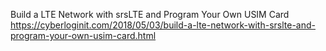Build a LTE Network with srsLTE and Program Your Own USIM Card https://cyberloginit.com/2018/05/03/build-a-lte-network-with-srslte-and-program-your-own-usim-card.html